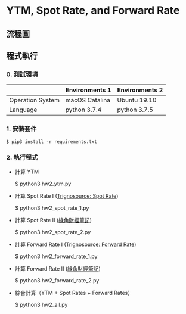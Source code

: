 # YTM, Spot Rate, and Forward Rate

## 流程圖

## 程式執行

### 0. 測試環境

|  | Environments 1 | Environments 2 |
| ------------- | ------------- | ------------- |
| Operation System | macOS Catalina | Ubuntu 19.10 |
| Language | python 3.7.4 | python 3.7.5 |

### 1. 安裝套件

    $ pip3 install -r requirements.txt

### 2. 執行程式

- 計算 YTM 
    
    $ python3 hw2_ytm.py

- 計算 Spot Rate I 
([Trignosource: Spot Rate](https://www.trignosource.com/finance/spot%20rate.html))

    $ python3 hw2_spot_rate_1.py

- 計算 Spot Rate II 
([綠角財經筆記](http://greenhornfinancefootnote.blogspot.com/2010/06/how-to-compute-theoretical-spot-rates.html))

    $ python3 hw2_spot_rate_2.py

- 計算 Forward Rate I
([Trignosource: Forward Rate](https://www.trignosource.com/finance/Forward%20rate.html))

    $ python3 hw2_forward_rate_1.py

- 計算 Forward Rate II
([綠角財經筆記](http://greenhornfinancefootnote.blogspot.com/2010/08/how-to-compute-forward-rates-from.html))

    $ python3 hw2_forward_rate_2.py

- 綜合計算（YTM + Spot Rates + Forward Rates）

    $ python3 hw2_all.py
